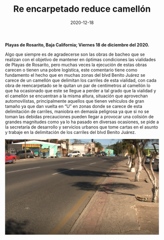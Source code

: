 ﻿---
layout: blog
title:  "Re encarpetado reduce camellón"
date:   2020-12-18
categories: rosarito
permalink: /:categories/:title:output_ext
image: /img/cnr/2020-12-1re-encarpetado.png
alt: "Re encarpetado reduce camellón"
autor: 
---

**Playas de Rosarito, Baja California; Viernes 18 de diciembre del 2020.**

Algo que siempre es de agradecerse son las obras de bacheo que se realizan con el objetivo de mantener en óptimas condiciones las vialidades de Playas de Rosarito, pero muchas veces la ejecución de estas obras carecen o tienen una pobre logística, este comentario tiene como fundamento el hecho que en muchas zonas del blvd Benito Juárez se carece de un camellón que delimitan los carriles de esta vialidad, con cada obra de reencarpetado se le quitan un par de centímetros al camellón lo que ha ocasionado que este se llegue a perder a tal grado que la vialidad y el camellón se encuentran a la misma altura, situación que aprovechan automovilistas, principalmente aquellos que tienen vehículos de gran tamaño ya que dan vuelta en “U” en zonas donde se carece de esta delimitación de carriles, maniobra en demasía peligrosa ya que si no se toman las debidas precauciones pueden llegar a provocar una colisión de grandes magnitudes como ya lo ha pasado en diversas ocasiones, se pide a la secretaría de desarrollo y servicios urbanos que tome cartas en el asunto y trabaje en la delimitación de los carriles del blvd Benito Juárez.

<div id="carouselExampleSlidesOnly" class="carousel slide" data-ride="carousel">
  <div class="carousel-inner">
    <div class="carousel-item active">
       <img class="d-block w-100" src="/img/cnr/2020-12-1re-encarpetado.png" loading="lazy"  alt="Re encarpetado reduce camellón">
    </div>
  </div>
</div>